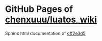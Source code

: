 GitHub Pages of [chenxuuu/luatos_wiki](https://github.com/chenxuuu/luatos_wiki.git)
===
Sphinx html documentation of [cff2e3d5](https://github.com/chenxuuu/luatos_wiki/tree/cff2e3d5e899973c84fb47fddd24b0d5d6ff2ae2)
